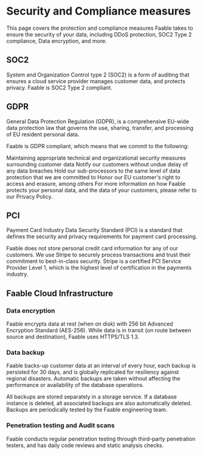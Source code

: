 # Security and Compliance measures

This page covers the protection and compliance measures Faable takes to ensure the security of your data, including DDoS protection, SOC2 Type 2 compliance, Data encryption, and more.

## SOC2

System and Organization Control type 2 (SOC2) is a form of auditing that ensures a cloud service provider manages customer data, and protects privacy. Faable is SOC2 Type 2 compliant.

## GDPR

General Data Protection Regulation (GDPR), is a comprehensive EU-wide data protection law that governs the use, sharing, transfer, and processing of EU resident personal data.

Faable is GDPR compliant, which means that we commit to the following:

Maintaining appropriate technical and organizational security measures surrounding customer data
Notify our customers without undue delay of any data breaches
Hold our sub-processors to the same level of data protection that we are committed to
Honor our EU customer's right to access and erasure, among others
For more information on how Faable protects your personal data, and the data of your customers, please refer to our Privacy Policy.

## PCI

Payment Card Industry Data Security Standard (PCI) is a standard that defines the security and privacy requirements for payment card processing.

Faable does not store personal credit card information for any of our customers. We use Stripe to securely process transactions and trust their commitment to best-in-class security. Stripe is a certified PCI Service Provider Level 1, which is the highest level of certification in the payments industry.

## Faable Cloud Infrastructure

### Data encryption

Faable encrypts data at rest (when on disk) with 256 bit Advanced Encryption Standard (AES-256). While data is in transit (on route between source and destination), Faable uses HTTPS/TLS 1.3.

### Data backup

Faable backs-up customer data at an interval of every hour, each backup is persisted for 30 days, and is globally replicated for resiliency against regional disasters. Automatic backups are taken without affecting the performance or availability of the database operations.

All backups are stored separately in a storage service. If a database instance is deleted, all associated backups are also automatically deleted. Backups are periodically tested by the Faable engineering team.

### Penetration testing and Audit scans

Faable conducts regular penetration testing through third-party penetration testers, and has daily code reviews and static analysis checks.
